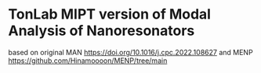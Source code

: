 # TonLab MIPT version of Modal Analysis of Nanoresonators
based on original MAN
https://doi.org/10.1016/j.cpc.2022.108627
and MENP
https://github.com/Hinamoooon/MENP/tree/main

